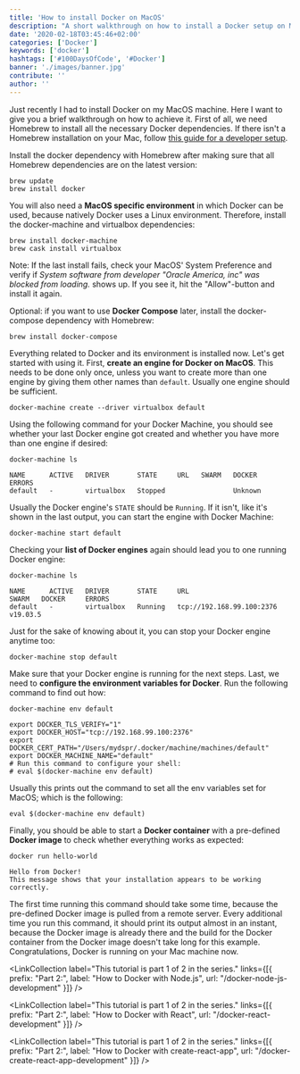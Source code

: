 ```yaml
---
title: 'How to install Docker on MacOS'
description: "A short walkthrough on how to install a Docker setup on Mac / MacOS. When I had to install Docker myself, I wrote everything down that's needed for the setup ..."
date: '2020-02-18T03:45:46+02:00'
categories: ['Docker']
keywords: ['docker']
hashtags: ['#100DaysOfCode', '#Docker']
banner: './images/banner.jpg'
contribute: ''
author: ''
---
```


<Sponsorship />

Just recently I had to install Docker on my MacOS machine. Here I want to give you a brief walkthrough on how to achieve it. First of all, we need Homebrew to install all the necessary Docker dependencies. If there isn't a Homebrew installation on your Mac, follow [this guide for a developer setup](/developer-setup).

Install the docker dependency with Homebrew after making sure that all Homebrew dependencies are on the latest version:

```text
brew update
brew install docker
```

You will also need a **MacOS specific environment** in which Docker can be used, because natively Docker uses a Linux environment. Therefore, install the docker-machine and virtualbox dependencies:

```text
brew install docker-machine
brew cask install virtualbox
```

Note: If the last install fails, check your MacOS' System Preference and verify if _System software from developer "Oracle America, inc" was blocked from loading._ shows up. If you see it, hit the "Allow"-button and install it again.

Optional: if you want to use **Docker Compose** later, install the docker-compose dependency with Homebrew:

```text
brew install docker-compose
```

Everything related to Docker and its environment is installed now. Let's get started with using it. First, **create an engine for Docker on MacOS**. This needs to be done only once, unless you want to create more than one engine by giving them other names than `default`. Usually one engine should be sufficient.

```text
docker-machine create --driver virtualbox default
```

Using the following command for your Docker Machine, you should see whether your last Docker engine got created and whether you have more than one engine if desired:

```text
docker-machine ls

NAME      ACTIVE   DRIVER       STATE     URL   SWARM   DOCKER    ERRORS
default   -        virtualbox   Stopped                 Unknown
```

Usually the Docker engine's `STATE` should be `Running`. If it isn't, like it's shown in the last output, you can start the engine with Docker Machine:

```text
docker-machine start default
```

Checking your **list of Docker engines** again should lead you to one running Docker engine:

```text
docker-machine ls

NAME      ACTIVE   DRIVER       STATE     URL                         SWARM   DOCKER     ERRORS
default   -        virtualbox   Running   tcp://192.168.99.100:2376           v19.03.5
```

Just for the sake of knowing about it, you can stop your Docker engine anytime too:

```text
docker-machine stop default
```

Make sure that your Docker engine is running for the next steps. Last, we need to **configure the environment variables for Docker**. Run the following command to find out how:

```text
docker-machine env default

export DOCKER_TLS_VERIFY="1"
export DOCKER_HOST="tcp://192.168.99.100:2376"
export DOCKER_CERT_PATH="/Users/mydspr/.docker/machine/machines/default"
export DOCKER_MACHINE_NAME="default"
# Run this command to configure your shell:
# eval $(docker-machine env default)
```

Usually this prints out the command to set all the env variables set for MacOS; which is the following:

```text
eval $(docker-machine env default)
```

Finally, you should be able to start a **Docker container** with a pre-defined **Docker image** to check whether everything works as expected:

```text
docker run hello-world

Hello from Docker!
This message shows that your installation appears to be working correctly.
```

The first time running this command should take some time, because the pre-defined Docker image is pulled from a remote server. Every additional time you run this command, it should print its output almost in an instant, because the Docker image is already there and the build for the Docker container from the Docker image doesn't take long for this example. Congratulations, Docker is running on your Mac machine now.

<LinkCollection label="This tutorial is part 1 of 2 in the series." links={[{ prefix: "Part 2:", label: "How to Docker with Node.js", url: "/docker-node-js-development" }]} />

<LinkCollection label="This tutorial is part 1 of 2 in the series." links={[{ prefix: "Part 2:", label: "How to Docker with React", url: "/docker-react-development" }]} />

<LinkCollection label="This tutorial is part 1 of 2 in the series." links={[{ prefix: "Part 2:", label: "How to Docker with create-react-app", url: "/docker-create-react-app-development" }]} />

<ReadMore label="Docker Cheatsheet" link="/docker-cheatsheet" />
